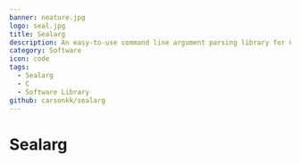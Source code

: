 ```yaml
---
banner: neature.jpg
logo: seal.jpg
title: Sealarg
description: An easy-to-use command line argument parsing library for C
category: Software
icon: code
tags:
  - Sealarg
  - C
  - Software Library
github: carsonkk/sealarg
---
```


# Sealarg
